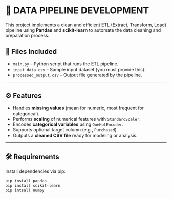 # 🧼 DATA PIPELINE DEVELOPMENT

This project implements a clean and efficient ETL (Extract, Transform, Load) pipeline using **Pandas** and **scikit-learn** to automate the data cleaning and preparation process.

## 📂 Files Included

- `main.py` – Python script that runs the ETL pipeline.
- `input_data.csv` – Sample input dataset (you must provide this).
- `processed_output.csv` – Output file generated by the pipeline.

---

## ⚙️ Features

- Handles **missing values** (mean for numeric, most frequent for categorical).
- Performs **scaling** of numerical features with `StandardScaler`.
- Encodes **categorical variables** using `OneHotEncoder`.
- Supports optional target column (e.g., `Purchased`).
- Outputs a **cleaned CSV file** ready for modeling or analysis.

---

## 🛠️ Requirements

Install dependencies via pip:

```bash
pip install pandas 
pip install scikit-learn 
pip intsall numpy

